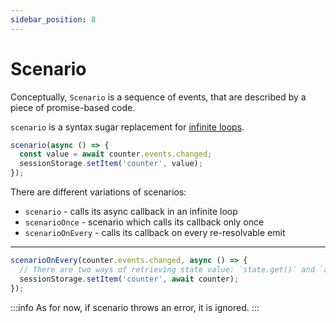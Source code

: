 ```yaml
---
sidebar_position: 8
---
```


# Scenario

Conceptually, `Scenario` is a sequence of events, that are described by a piece of promise-based code.

`scenario` is a syntax sugar replacement for [infinite loops](/re-resolvable#how-to-replace-replace-event-emitter-with-re-resolvable).

```ts title="Scenario of writing every counter change into sessionStorage"
scenario(async () => {
  const value = await counter.events.changed;
  sessionStorage.setItem('counter', value);
});
```

There are different variations of scenarios:

* `scenario` - calls its async callback in an infinite loop
* `scenarioOnce` - scenario which calls its callback only once
* `scenarioOnEvery` - calls its callback on every re-resolvable emit

---

```ts title="Use scenarioOnEvery in order to preserve state in sessionStorage"
scenarioOnEvery(counter.events.changed, async () => {
  // There are two ways of retrieving state value: `state.get()` and `await state`
  sessionStorage.setItem('counter', await counter);
});
```

:::info
As for now, if scenario throws an error, it is ignored.
:::
